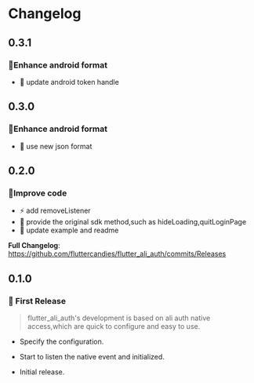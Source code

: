 <!-- Copyright 2022 The FlutterCandies author. All rights reserved.
Use of this source code is governed by an Apache license
that can be found in the LICENSE file. -->

# Changelog

## 0.3.1
### 🤖️Enhance android format

* 🧸 update android token handle

## 0.3.0
### 🤖️Enhance android format

* 🧸 use new json format

## 0.2.0
### 🔮Improve code

* ⚡️ add removeListener
* 🔫 provide the original sdk method,such as hideLoading,quitLoginPage
* 🔖 update example and readme

**Full Changelog**: https://github.com/fluttercandies/flutter_ali_auth/commits/Releases


## 0.1.0
### :seedling: First Release
>flutter_ali_auth's development is based on ali auth native access,which are quick to configure and easy to use.
-  Specify the configuration.
-  Start to listen the native event and  initialized.


- Initial release.
